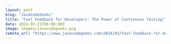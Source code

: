 ```yaml
---
layout: post
blog: "JavaCodeGeeks"
title: "Fast Feedback for Developers: The Power of Continuous Testing"
date: 2024-03-21T06:00:00Z
image: images/javacodegeeks.png
remote_url: "https://www.javacodegeeks.com/2024/03/fast-feedback-for-developers-the-power-of-continuous-testing.html"
---
```

